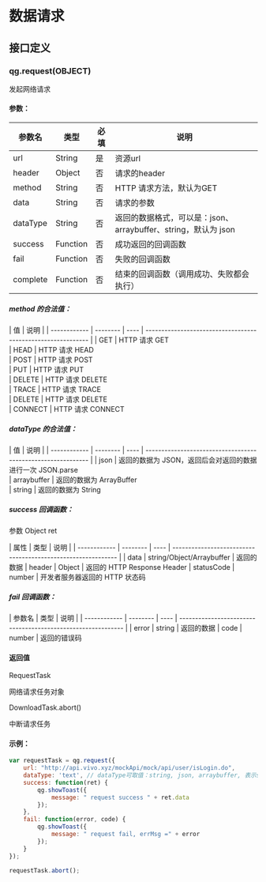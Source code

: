 # 数据请求

## 接口定义

### qg.request(OBJECT)

发起网络请求

#### 参数：

| 参数名       | 类型     | 必填 | 说明                                                         |
| ------------ | -------- | ---- | ------------------------------------------------------------ |
| url          | String   | 是   | 资源url                                                      |
| header       | Object   | 否   | 请求的header |
| method       | String   | 否   | HTTP 请求方法，默认为GET                               |
| data | String    | 否   | 请求的参数                                |
| dataType | String    | 否   | 返回的数据格式，可以是：json、arraybuffer、string，默认为 json       |
| success      | Function | 否   | 成功返回的回调函数                                           |
| fail         | Function | 否   | 失败的回调函数                                               |
| complete     | Function | 否   | 结束的回调函数（调用成功、失败都会执行）    

##### method 的合法值：

| 值       |  说明                                                         |
| ------------ | -------- | ---- | ------------------------------------------------------------ |
| GET          | HTTP 请求 GET           
| HEAD          | HTTP 请求 HEAD         
| POST          | HTTP 请求 POST         
| PUT          | HTTP 请求 PUT         
| DELETE          | HTTP 请求 DELETE          
| TRACE          | HTTP 请求 TRACE      
| DELETE          | HTTP 请求 DELETE      
| CONNECT          | HTTP 请求 CONNECT                                                

##### dataType 的合法值：

| 值       |  说明                                                         |
| ------------ | -------- | ---- | ------------------------------------------------------------ |
| json          | 返回的数据为 JSON，返回后会对返回的数据进行一次 JSON.parse           
| arraybuffer          | 返回的数据为 ArrayBuffer         
| string          | 返回的数据为 String     

##### success 回调函数：

参数 Object ret

| 属性      | 类型     | 说明                                                         |
| ------------ | -------- | ---- | ------------------------------------------------------------ |
| data          | string/Object/Arraybuffer   | 返回的数据
| header          | Object   | 返回的 HTTP Response Header
| statusCode          | number   | 开发者服务器返回的 HTTP 状态码

##### fail 回调函数：

| 参数名      | 类型     | 说明                                                         |
| ------------ | -------- | ---- | ------------------------------------------------------------ |
| error          | string   | 返回的数据
| code          | number   | 返回的错误码



#### 返回值
RequestTask

网络请求任务对象

DownloadTask.abort()

中断请求任务

#### 示例：

```javascript
var requestTask = qg.request({
    url: "http://api.vivo.xyz/mockApi/mock/api/user/isLogin.do",
    dataType: 'text', // dataType可取值：string, json, arraybuffer, 表示success的回调参数对象ret的data属性是分别是：String 、Object 、ArrayBuffer类型
    success: function(ret) {
        qg.showToast({
            message: " request success " + ret.data
        });
    },
    fail: function(error, code) {
        qg.showToast({
            message: " request fail, errMsg =" + error
        });
    }
});

requestTask.abort();
```